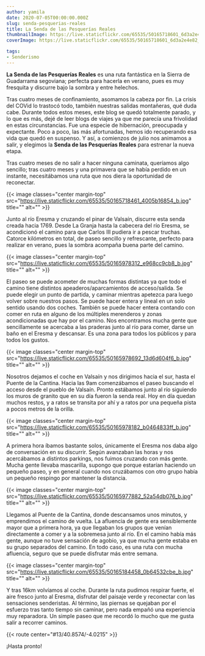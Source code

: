 ```yaml
---
author: yamila
date: 2020-07-05T00:00:00.000Z
slug: senda-pesquerias-reales
title: La Senda de las Pesquerías Reales
thumbnailImage: https://live.staticflickr.com/65535/50165718601_6d3a2e4e82_z.jpg
coverImage: https://live.staticflickr.com/65535/50165718601_6d3a2e4e82_b.jpg

tags:
- Senderismo
---
```


**La Senda de las Pesquerías Reales** es una ruta fantástica en la Sierra de Guadarrama segoviana; perfecta para hacerla en verano, pues es muy fresquita y discurre bajo la sombra y entre helechos.

<!--more-->

Tras cuatro meses de confinamiento, asomamos la cabeza por fin. La crisis del COVid lo trastocó todo, también nuestras salidas montañeras, qué duda cabe. Durante todos estos meses, este blog se quedó totalmente parado, y lo que es más, dejé de leer blogs de viajes ya que me parecía una frivolidad en estas circunstancias. Fue una especie de hibernación, preocupada y expectante. Poco a poco, las más afortunadas, hemos ido recuperando esa vida que quedó en suspenso. Y así, a comienzos de julio nos animamos a salir, y elegimos la **Senda de las Pesquerías Reales** para estrenar la nueva etapa.

Tras cuatro meses de no salir a hacer ninguna caminata, queríamos algo sencillo; tras cuatro meses y una primavera que se había perdido en un instante, necesitábamos una ruta que nos diera la oportunidad de reconectar.

{{< image classes="center margin-top" src="https://live.staticflickr.com/65535/50165718461_4005b16854_b.jpg" title="" alt="" >}}

Junto al río Eresma y cruzando el pinar de Valsaín, discurre esta senda creada hacia 1769. Desde La Granja hasta la cabecera del río Eresma, se acondicionó el camino para que Carlos III pudiera ir a pescar truchas. Catorce kilómetros en total, de paseo sencillo y refrescante, perfecto para realizar en verano, pues la sombra acompaña buena parte del camino.

{{< image classes="center margin-top" src="https://live.staticflickr.com/65535/50165978312_e968cc9cb8_b.jpg" title="" alt="" >}}

El paseo se puede acometer de muchas formas distintas ya que todo el camino tiene distintos apeaderos/aparcamientos de acceso/salida. Se puede elegir un punto de partida, y caminar mientras apetezca para luego volver sobre nuestros pasos. Se puede hacer entera y lineal en un solo sentido usando dos coches. También se puede hacer entera contando con comer en ruta en alguno de los múltiples merenderos y zonas acondicionadas que hay por el camino. Nos encontramos mucha gente que sencillamente se acercaba a las praderas junto al río para comer, darse un baño en el Eresma y descansar. Es una zona para todos los públicos y para todos los gustos.

{{< image classes="center margin-top" src="https://live.staticflickr.com/65535/50165978692_13d6d604f6_b.jpg" title="" alt="" >}}

Nosotros dejamos el coche en Valsaín y nos dirigimos hacia el sur, hasta el Puente de la Cantina. Hacia las 9am comenzábamos el paseo buscando el acceso desde el pueblo de Valsaín. Pronto estábamos junto al río siguiendo los muros de granito que en su día fueron la senda real. Hoy en día quedan muchos restos, y a ratos se transita por ahí y a ratos por una pequeña pista a pocos metros de la orilla.

{{< image classes="center margin-top" src="https://live.staticflickr.com/65535/50165978182_b0464833ff_b.jpg" title="" alt="" >}}

A primera hora íbamos bastante solos, únicamente el Eresma nos daba algo de conversación en su discurrir. Según avanzaban las horas y nos acercábamos a distintos parkings, nos fuimos cruzando con más gente. Mucha gente llevaba mascarilla, supongo que porque estarían haciendo un pequeño paseo, y en general cuando nos cruzábamos con otro grupo había un pequeño respingo por mantener la distancia.

{{< image classes="center margin-top" src="https://live.staticflickr.com/65535/50165977882_52a54db076_b.jpg" title="" alt="" >}}

Llegamos al Puente de la Cantina, donde descansamos unos minutos, y emprendimos el camino de vuelta. La afluencia de gente era sensiblemente mayor que a primera hora, ya que llegaban los grupos que venían directamente a comer y a la sobremesa junto al río. En el camino había más gente, aunque no tuve sensación de agobio, ya que mucha gente estaba en su grupo separados del camino. En todo caso, es una ruta con mucha afluencia, seguro que se puede disfrutar más entre semana.

{{< image classes="center margin-top" src="https://live.staticflickr.com/65535/50165184458_0b64532cbe_b.jpg" title="" alt="" >}}

Y tras 16km volvíamos al coche. Durante la ruta pudimos respirar fuerte, el aire fresco junto al Eresma, disfrutar del paisaje verde y reconectar con las sensaciones senderistas. Al término, las piernas se quejaban por el esfuerzo tras tanto tiempo sin caminar, pero nada empañó una experiencia muy reparadora. Un simple paseo que me recordó lo mucho que me gusta salir a recorrer caminos.

{{< route center="#13/40.8574/-4.0215" >}}

¡Hasta pronto!
